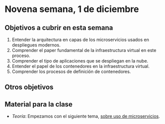 # Novena semana, 1 de diciembre


## Objetivos a cubrir en esta semana

1. Entender la arquitectura en capas de los microservicios usados en
   despliegues modernos.
3. Comprender el paper fundamental de la infraestructura virtual en
   este proceso.
1. Comprender el tipo de aplicaciones que se despliegan en la nube.
1. Entender el papel de los contenedores en la infraestructura virtual.
2. Comprender los procesos de definición de contenedores.

## Otros objetivos




## Material para la clase

* *Teoría*: Empezamos con el siguiente tema,
  [sobre uso de microservicios](http://jj.github.io/CC/documentos/temas/Microservicios).
